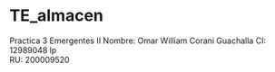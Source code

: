 # TE_almacen
Practica 3 Emergentes II
Nombre: Omar William Corani Guachalla
CI: 12989048 lp   
RU: 200009520
